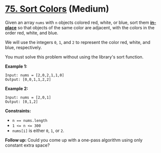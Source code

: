 # [75. Sort Colors][link] (Medium)

[link]: https://leetcode.com/problems/sort-colors/

Given an array `nums` with `n` objects colored red, white, or blue, sort them **[in-
place](https://en.wikipedia.org/wiki/In-place_algorithm)** so that objects of the same color are
adjacent, with the colors in the order red, white, and blue.

We will use the integers `0`, `1`, and `2` to represent the color red, white, and blue,
respectively.

You must solve this problem without using the library's sort function.

**Example 1:**

```
Input: nums = [2,0,2,1,1,0]
Output: [0,0,1,1,2,2]
```

**Example 2:**

```
Input: nums = [2,0,1]
Output: [0,1,2]
```

**Constraints:**

- `n == nums.length`
- `1 <= n <= 300`
- `nums[i]` is either `0`, `1`, or `2`.

**Follow up:** Could you come up with a one-pass algorithm using only constant extra space?
